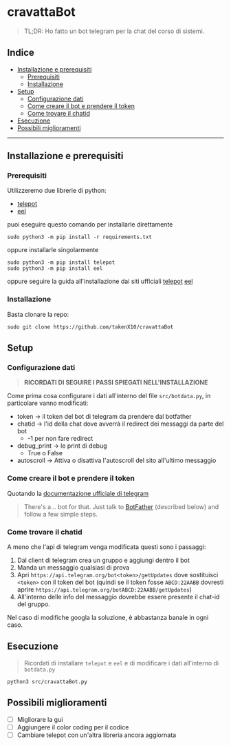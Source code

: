 # cravattaBot
> TL;DR: Ho fatto un bot telegram per la chat del corso di sistemi.

## Indice
- [Installazione e prerequisiti](https://github.com/takenX10/cravattaBot#Installazione-e-prerequisiti)
    - [Prerequisiti](https://github.com/takenX10/cravattaBot#Prerequisiti)
    - [Installazione](https://github.com/takenX10/cravattaBot#Installazione)
- [Setup](https://github.com/takenX10/cravattaBot#Setup)
    - [Configurazione dati](https://github.com/takenX10/cravattaBot#Configurazione-dati)
    - [Come creare il bot e prendere il token](https://github.com/takenX10/cravattaBot#Come-creare-il-bot-e-prendere-il-token)
    - [Come trovare il chatid](https://github.com/takenX10/cravattaBot#Come-trovare-il-chatid)
- [Esecuzione](https://github.com/takenX10/cravattaBot#Esecuzione)
- [Possibili miglioramenti](https://github.com/takenX10/cravattaBot#Possibili-miglioramenti)
---

## Installazione e prerequisiti
### Prerequisiti
Utilizzeremo due librerie di python:
- [telepot](https://telepot.readthedocs.io/en/latest/index.html)
- [eel](https://github.com/ChrisKnott/Eel)

puoi eseguire questo comando per installarle direttamente
```console
sudo python3 -m pip install -r requirements.txt
```
oppure installarle singolarmente
```console
sudo python3 -m pip install telepot
sudo python3 -m pip install eel
```
oppure seguire la guida all'installazione dai siti ufficiali [telepot](https://telepot.readthedocs.io/en/latest/index.html#installation) [eel](https://github.com/ChrisKnott/Eel#install)

### Installazione
Basta clonare la repo:
```console
sudo git clone https://github.com/takenX10/cravattaBot
```

## Setup
### Configurazione dati
> **RICORDATI DI SEGUIRE I PASSI SPIEGATI NELL'INSTALLAZIONE**

Come prima cosa configurare i dati all'interno del file `src/botdata.py`, in particolare vanno modificati:

- token -> il token del bot di telegram da prendere dal botfather
- chatid -> l'id della chat dove avverrà il redirect dei messaggi da parte del bot 
    - -1 per non fare redirect
- debug_print -> le print di debug 
    - True o False
- autoscroll ->  Attiva o disattiva l'autoscroll del sito all'ultimo messaggio

### Come creare il bot e prendere il token
Quotando la [documentazione ufficiale di telegram](https://core.telegram.org/bots)

> There's a… bot for that. Just talk to [BotFather](https://t.me/botfather) (described below) and follow a few simple steps.

### Come trovare il chatid
A meno che l'api di telegram venga modificata questi sono i passaggi:
1. Dal client di telegram crea un gruppo e aggiungi dentro il bot
2. Manda un messaggio qualsiasi di prova
3. Apri `https://api.telegram.org/bot<token>/getUpdates` dove sostituisci `<token>` con il token del bot (quindi se il token fosse `ABCD:22AABB` dovresti aprire `https://api.telegram.org/botABCD:22AABB/getUpdates`)
4. All'interno delle info del messaggio dovrebbe essere presente il chat-id del gruppo.

Nel caso di modifiche googla la soluzione, è abbastanza banale in ogni caso.

## Esecuzione
> Ricordati di installare `telepot` e `eel` e di modificare i dati all'interno di `botdata.py`

```console
python3 src/cravattaBot.py
```

## Possibili miglioramenti
- [ ] Migliorare la gui
- [ ] Aggiungere il color coding per il codice
- [ ] Cambiare telepot con un'altra libreria ancora aggiornata
